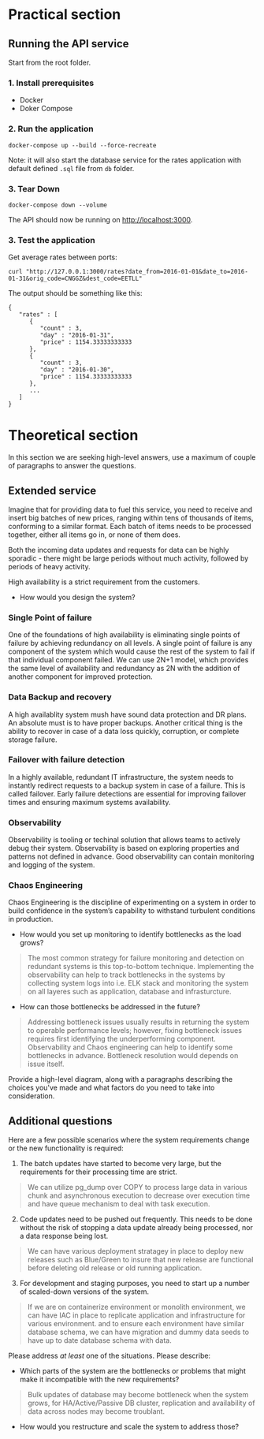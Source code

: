 # Practical section
## Running the API service

Start from the root folder.

### 1. Install prerequisites
* Docker
* Doker Compose

### 2. Run the application
```
docker-compose up --build --force-recreate
```
Note: it will also start the database service for the rates application with default defined `.sql` file from `db` folder.

### 3. Tear Down
```
docker-compose down --volume
```

The API should now be running on [http://localhost:3000](http://localhost:3000).

### 3. Test the application

Get average rates between ports:
```
curl "http://127.0.0.1:3000/rates?date_from=2016-01-01&date_to=2016-01-31&orig_code=CNGGZ&dest_code=EETLL"
```

The output should be something like this:
```
{
   "rates" : [
      {
         "count" : 3,
         "day" : "2016-01-31",
         "price" : 1154.33333333333
      },
      {
         "count" : 3,
         "day" : "2016-01-30",
         "price" : 1154.33333333333
      },
      ...
   ]
}
```

# Theoretical section
In this section we are seeking high-level answers, use a maximum of couple of paragraphs to answer the questions.

## Extended service

Imagine that for providing data to fuel this service, you need to receive and insert big batches of new prices, ranging within tens of thousands of items, conforming to a similar format. Each batch of items needs to be processed together, either all items go in, or none of them does.

Both the incoming data updates and requests for data can be highly sporadic - there might be large periods without much activity, followed by periods of heavy activity.

High availability is a strict requirement from the customers.

* How would you design the system?
### Single Point of failure
One of the foundations of high availability is eliminating single points of failure by achieving redundancy on all levels. A single point of failure is any component of the system which would cause the rest of the system to fail if that individual component failed. We can use 2N+1 model, which provides the same level of availability and redundancy as 2N with the addition of another component for improved protection. 

 ### Data Backup and recovery
A high availablity system mush have sound data protection and DR plans. An absolute must is to have proper backups. Another critical thing is the ability to recover in case of a data loss quickly, corruption, or complete storage failure.

### Failover with failure detection
In a highly available, redundant IT infrastructure, the system needs to instantly redirect requests to a backup system in case of a failure. This is called failover. Early failure detections are essential for improving failover times and ensuring maximum systems availability.

### Observability
Observability is tooling or  techinal solution that allows teams to actively debug their system. Observability is based on exploring properties and patterns not defined in advance. Good observability can contain monitoring and logging of the system.

### Chaos Engineering
Chaos Engineering is the discipline of experimenting on a system in order to build confidence in the system’s capability to withstand turbulent conditions in production.

* How would you set up monitoring to identify bottlenecks as the load grows?
> The most common strategy for failure monitoring and detection on redundant systems is this top-to-bottom technique. Implementing the observability can help to track bottlenecks in the systems by collecting system logs into i.e. ELK stack and monitoring the system on all layeres such as application, database and infrasturcture.
* How can those bottlenecks be addressed in the future?
> Addressing bottleneck issues usually results in returning the system to operable performance levels; however, fixing bottleneck issues requires first identifying the underperforming component. Observability and Chaos engineering can help to identify some bottlenecks in advance. Bottleneck resolution would depends on issue itself.

Provide a high-level diagram, along with a paragraphs describing the choices you've made and what factors do you need to take into consideration.

## Additional questions

Here are a few possible scenarios where the system requirements change or the new functionality is required:

1. The batch updates have started to become very large, but the requirements for their processing time are strict.
> We can utilize pg_dump over COPY to process large data in various chunk and asynchronous execution to decrease over execution time and have queue mechanism to deal with task execution.

2. Code updates need to be pushed out frequently. This needs to be done without the risk of stopping a data update already being processed, nor a data response being lost.
> We can have various deployment stratagey in place to deploy new releases such as Blue/Green to insure that new release are functional before deleting old release or old running application.

3. For development and staging purposes, you need to start up a number of scaled-down versions of the system.
> If we are on containerize environment or monolith environment, we can have IAC in place to replicate application and infrastructure for various environment. and to ensure each environment have similar database schema, we can have migration and dummy data seeds to have up to date database schema with data.

Please address *at least* one of the situations. Please describe:

- Which parts of the system are the bottlenecks or problems that might make it incompatible with the new requirements?
> Bulk updates of database may become bottleneck when the system grows, for HA/Active/Passive DB cluster, replication and availability of data across nodes may become troublant. 
- How would you restructure and scale the system to address those?
